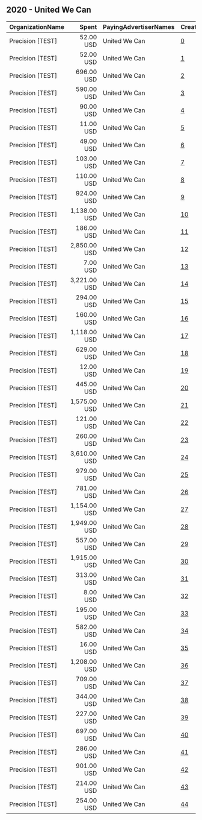 ## 2020 - United We Can 
|OrganizationName|Spent|PayingAdvertiserNames|CreativeUrls|Impressions|Genders|AgeBrackets|CountryCodes|BillingAddresses|CandidateBallotInformation|
|:---|---:|:---|:---|---:|:---|:---|:---|:---|:---|
|Precision [TEST]|52.00 USD|United We Can|[0](https://www.snap.com/political-ads/asset/712188baf2f1c42f0ac10405eaea8fb32cf45a2d6a6e39800ed1276521329721?mediaType=mp4)|3,936||18+|united states|"1121 14th Street NW Suite 700,Washington,20005,US"|Georgia Runoff|
|Precision [TEST]|52.00 USD|United We Can|[1](https://www.snap.com/political-ads/asset/70a65516d9eb30f116cd8840161918fb1ef301bfeec582d9e5cb46f7ba6526cf?mediaType=mp4)|5,749||18+|united states|"1121 14th Street NW Suite 700,Washington,20005,US"|Georgia Runoff|
|Precision [TEST]|696.00 USD|United We Can|[2](https://www.snap.com/political-ads/asset/9de4aa0763cb3d6ac2b345d5e871e9e93ad5e1da482ff5ce65895a3e8808ddb9?mediaType=mp4)|436,816||17-24|united states|"1121 14th Street NW Suite 700,Washington,20005,US"||
|Precision [TEST]|590.00 USD|United We Can|[3](https://www.snap.com/political-ads/asset/52f58b7bb0ad61b0dc67dd811d63a872b2764aabdae75f424335e608c491b806?mediaType=mp4)|36,880||18+|united states|"1121 14th Street NW Suite 700,Washington,20005,US"|Georgia Runoff|
|Precision [TEST]|90.00 USD|United We Can|[4](https://www.snap.com/political-ads/asset/ab0e8f232bbff6f228f64b67b6d9b7faa2e69e122a65ac44524730ba6be0948f?mediaType=mp4)|6,186||18+|united states|"1121 14th Street NW Suite 700,Washington,20005,US"|Georgia Runoff|
|Precision [TEST]|11.00 USD|United We Can|[5](https://www.snap.com/political-ads/asset/712188baf2f1c42f0ac10405eaea8fb32cf45a2d6a6e39800ed1276521329721?mediaType=mp4)|1,051||18+|united states|"1121 14th Street NW Suite 700,Washington,20005,US"|Georgia Runoff|
|Precision [TEST]|49.00 USD|United We Can|[6](https://www.snap.com/political-ads/asset/136f8b0782bb9547e5b661953be9f0c5be3ff982eda5e2cc3c3226b37abc2fd8?mediaType=mp4)|4,945||18+|united states|"1121 14th Street NW Suite 700,Washington,20005,US"|Georgia Runoff|
|Precision [TEST]|103.00 USD|United We Can|[7](https://www.snap.com/political-ads/asset/ca8273fd61aac447a13e683e9108319c64cf46116f27e63c2883f873f395f1ad?mediaType=mp4)|19,815||18+|united states|"1121 14th Street NW Suite 700,Washington,20005,US"|Georgia Runoff|
|Precision [TEST]|110.00 USD|United We Can|[8](https://www.snap.com/political-ads/asset/531ac1b8214a9fbe22f09fcf84878acd99e65e42ba7f55170bc367e1581b3440?mediaType=mp4)|21,742||18+|united states|"1121 14th Street NW Suite 700,Washington,20005,US"|Georgia Runoff|
|Precision [TEST]|924.00 USD|United We Can|[9](https://www.snap.com/political-ads/asset/1353b715d10e414e13a23fa83bf9dceb98001f71b054aaac191e0e7e4dfbb56d?mediaType=jpg)|137,222||17-24|united states|"1121 14th Street NW Suite 700,Washington,20005,US"||
|Precision [TEST]|1,138.00 USD|United We Can|[10](https://www.snap.com/political-ads/asset/aff248021c6f0494b091c72c73824b03a28f57f3c9c3210717937975eec6608d?mediaType=mp4)|638,544||18+|united states|"1121 14th Street NW Suite 700,Washington,20005,US"|Georgia Runoff|
|Precision [TEST]|186.00 USD|United We Can|[11](https://www.snap.com/political-ads/asset/14c86f9278e90f7f436fa006838b10eb6d25c755f8872ec5138d66aa7adc4357?mediaType=mp4)|38,000||18+|united states|"1121 14th Street NW Suite 700,Washington,20005,US"|Georgia Runoff|
|Precision [TEST]|2,850.00 USD|United We Can|[12](https://www.snap.com/political-ads/asset/cceb978716fa588ff306ab70dad0774932a3342d8fd6c89fd512e86fc05fd0e4?mediaType=mp4)|197,951||18+|united states|"1121 14th Street NW Suite 700,Washington,20005,US"|Georgia Runoff|
|Precision [TEST]|7.00 USD|United We Can|[13](https://www.snap.com/political-ads/asset/ea69e750813e8cf1ab03ad1bed6e5aa650b4601eeaf3107c23c55de47b19c0b6?mediaType=mp4)|767||18+|united states|"1121 14th Street NW Suite 700,Washington,20005,US"|Georgia Runoff|
|Precision [TEST]|3,221.00 USD|United We Can|[14](https://www.snap.com/political-ads/asset/7156aaf5f3eae50cfd159236013d76b18074f33c640d151852ba1d37f2e11e9e?mediaType=jpg)|1,870,071||17-24|united states|"1121 14th Street NW Suite 700,Washington,20005,US"||
|Precision [TEST]|294.00 USD|United We Can|[15](https://www.snap.com/political-ads/asset/cefda1e05cbb4828489c7f3dcb8b80171d04757ccf6018207dcfd0bee4cd5ba9?mediaType=mp4)|147,428||18+|united states|"1121 14th Street NW Suite 700,Washington,20005,US"|Georgia Runoff|
|Precision [TEST]|160.00 USD|United We Can|[16](https://www.snap.com/political-ads/asset/1c3b1c92888d2105e2e2660183027bab747e8a683f205b27f9c8dbabee29f536?mediaType=mp4)|31,935||18+|united states|"1121 14th Street NW Suite 700,Washington,20005,US"|Georgia Runoff|
|Precision [TEST]|1,118.00 USD|United We Can|[17](https://www.snap.com/political-ads/asset/d1d738cdb7d39bcb6fb2f79e1eb15129f96303b4fb359e6b4fdcdcdb222e1d9c?mediaType=mp4)|75,236||18+|united states|"1121 14th Street NW Suite 700,Washington,20005,US"|Georgia Runoff|
|Precision [TEST]|629.00 USD|United We Can|[18](https://www.snap.com/political-ads/asset/15921efb07b03e1d6a3806959abe2d38d22b953ce2ce21436197737b9f80c132?mediaType=mp4)|315,677||18+|united states|"1121 14th Street NW Suite 700,Washington,20005,US"|Georgia Runoff|
|Precision [TEST]|12.00 USD|United We Can|[19](https://www.snap.com/political-ads/asset/545228fc51df44e0be6e9ca42c5ede22b15c92b8b8d05528249e8824bd49fee7?mediaType=mp4)|1,112||18+|united states|"1121 14th Street NW Suite 700,Washington,20005,US"|Georgia Runoff|
|Precision [TEST]|445.00 USD|United We Can|[20](https://www.snap.com/political-ads/asset/8c1eff8854b5e95daa0ab136317ba2c1df930bd81d8dbd7139a8f28cf1a03eb2?mediaType=mp4)|23,740||18+|united states|"1121 14th Street NW Suite 700,Washington,20005,US"|Georgia Runoff|
|Precision [TEST]|1,575.00 USD|United We Can|[21](https://www.snap.com/political-ads/asset/42c0c5a79baae33ac1188a33683ad8509112c6cf418cc4e101986bc80ee3fd8e?mediaType=jpg)|225,465||17-24|united states|"1121 14th Street NW Suite 700,Washington,20005,US"||
|Precision [TEST]|121.00 USD|United We Can|[22](https://www.snap.com/political-ads/asset/5ccb5ec953325fcaa417b4dfd5b1c5c21ae1d4fd9c447f734531ce6e118309e7?mediaType=mp4)|15,200||18+|united states|"1121 14th Street NW Suite 700,Washington,20005,US"|Georgia Runoff|
|Precision [TEST]|260.00 USD|United We Can|[23](https://www.snap.com/political-ads/asset/9cb0c31075c0f2db441bcff8d47ec79b13cfd7355f180ea0929db4a384a4d1e0?mediaType=mp4)|104,337||18+|united states|"1121 14th Street NW Suite 700,Washington,20005,US"|Georgia Runoff|
|Precision [TEST]|3,610.00 USD|United We Can|[24](https://www.snap.com/political-ads/asset/5970a3d5b5f349fd00dfbc87deb8cadf4414da2df971979af4bf148e3af7f738?mediaType=mp4)|305,689||18+|united states|"1121 14th Street NW Suite 700,Washington,20005,US"|Georgia Runoff|
|Precision [TEST]|979.00 USD|United We Can|[25](https://www.snap.com/political-ads/asset/24723eecbf1bbb7116dd75f2c9a7c22eeed0d7cdf1027b09972ca5c506c5fa4f?mediaType=mp4)|91,587||18+|united states|"1121 14th Street NW Suite 700,Washington,20005,US"|Georgia Runoff|
|Precision [TEST]|781.00 USD|United We Can|[26](https://www.snap.com/political-ads/asset/5ccb5ec953325fcaa417b4dfd5b1c5c21ae1d4fd9c447f734531ce6e118309e7?mediaType=mp4)|76,327||18+|united states|"1121 14th Street NW Suite 700,Washington,20005,US"|Georgia Runoff|
|Precision [TEST]|1,154.00 USD|United We Can|[27](https://www.snap.com/political-ads/asset/f552328e6c7ac36769b424b986539fbc488f0c6cd32f410386b410750629ff21?mediaType=mp4)|153,536||17-24|united states|"1121 14th Street NW Suite 700,Washington,20005,US"||
|Precision [TEST]|1,949.00 USD|United We Can|[28](https://www.snap.com/political-ads/asset/74d276d1f5f6b4d6996c0581f926ef6c78410bbd357e257b7122793d138d530b?mediaType=mp4)|266,031||17-24|united states|"1121 14th Street NW Suite 700,Washington,20005,US"||
|Precision [TEST]|557.00 USD|United We Can|[29](https://www.snap.com/political-ads/asset/62e372efe6dafad72cf905eabd47966ac6a397b0fb543149c1cb56b25392100e?mediaType=jpg)|300,953||17-24|united states|"1121 14th Street NW Suite 700,Washington,20005,US"||
|Precision [TEST]|1,915.00 USD|United We Can|[30](https://www.snap.com/political-ads/asset/93fbc2329be5d0e17eed6cd3dfd41bd1528da9aae5cfdb2f3afa3c682e6214b3?mediaType=jpg)|298,705||17-24|united states|"1121 14th Street NW Suite 700,Washington,20005,US"||
|Precision [TEST]|313.00 USD|United We Can|[31](https://www.snap.com/political-ads/asset/c3bc5556c0751bc0ff3a4c8ff333853272a988b4d531d8da448df25f69c4b093?mediaType=jpg)|177,379||17-24|united states|"1121 14th Street NW Suite 700,Washington,20005,US"||
|Precision [TEST]|8.00 USD|United We Can|[32](https://www.snap.com/political-ads/asset/24723eecbf1bbb7116dd75f2c9a7c22eeed0d7cdf1027b09972ca5c506c5fa4f?mediaType=mp4)|882||18+|united states|"1121 14th Street NW Suite 700,Washington,20005,US"|Georgia Runoff|
|Precision [TEST]|195.00 USD|United We Can|[33](https://www.snap.com/political-ads/asset/70a65516d9eb30f116cd8840161918fb1ef301bfeec582d9e5cb46f7ba6526cf?mediaType=mp4)|13,518||18+|united states|"1121 14th Street NW Suite 700,Washington,20005,US"|Georgia Runoff|
|Precision [TEST]|582.00 USD|United We Can|[34](https://www.snap.com/political-ads/asset/45fee2d267dbb2179073074434f30f24637413eb40f70d2ad3b0840b1c3e358f?mediaType=jpg)|85,115||17-24|united states|"1121 14th Street NW Suite 700,Washington,20005,US"||
|Precision [TEST]|16.00 USD|United We Can|[35](https://www.snap.com/political-ads/asset/108137fe50bb3c36a90633792fbee3a369e98dd8737c7b0da70d21a338373c4c?mediaType=mp4)|1,688||18+|united states|"1121 14th Street NW Suite 700,Washington,20005,US"|Georgia Runoff|
|Precision [TEST]|1,208.00 USD|United We Can|[36](https://www.snap.com/political-ads/asset/ba11f9abfaa71d4eea10e3a7804eba33b8f74542ccee81561c79c34412ff006a?mediaType=mp4)|622,569||18+|united states|"1121 14th Street NW Suite 700,Washington,20005,US"|Georgia Runoff|
|Precision [TEST]|709.00 USD|United We Can|[37](https://www.snap.com/political-ads/asset/1a7f44098f381a384f3ac1aab6a7628cffb1884636465fafb7230d77144fad55?mediaType=jpg)|422,687||17-24|united states|"1121 14th Street NW Suite 700,Washington,20005,US"||
|Precision [TEST]|344.00 USD|United We Can|[38](https://www.snap.com/political-ads/asset/d1d738cdb7d39bcb6fb2f79e1eb15129f96303b4fb359e6b4fdcdcdb222e1d9c?mediaType=mp4)|38,460||18+|united states|"1121 14th Street NW Suite 700,Washington,20005,US"|Georgia Runoff|
|Precision [TEST]|227.00 USD|United We Can|[39](https://www.snap.com/political-ads/asset/088080df6db161c04d8dde0ba2ae88e5b4248c04624349ffc2d52d191b5d58c5?mediaType=mp4)|127,951||17-24|united states|"1121 14th Street NW Suite 700,Washington,20005,US"||
|Precision [TEST]|697.00 USD|United We Can|[40](https://www.snap.com/political-ads/asset/1cc45f399ccb1f7c883bd89545a68c1475aa9687070a7cfa8ebffa6c532f0b06?mediaType=mp4)|42,306||18+|united states|"1121 14th Street NW Suite 700,Washington,20005,US"|Georgia Runoff|
|Precision [TEST]|286.00 USD|United We Can|[41](https://www.snap.com/political-ads/asset/d6a3cc96d5bdcd0cd0fb1048635f01e119622e436e8b4f52a5045e065343a695?mediaType=mp4)|136,685||18+|united states|"1121 14th Street NW Suite 700,Washington,20005,US"|Georgia Runoff|
|Precision [TEST]|901.00 USD|United We Can|[42](https://www.snap.com/political-ads/asset/6b72db67c82ff388f9ec67c606df1983a0a6a0d42453b619c63384053087894b?mediaType=jpg)|145,719||17-24|united states|"1121 14th Street NW Suite 700,Washington,20005,US"||
|Precision [TEST]|214.00 USD|United We Can|[43](https://www.snap.com/political-ads/asset/ba42a8b4211cc2ce7e7fadeee558cbf832b16313017ec0ff2f24e4134ec36368?mediaType=mp4)|47,734||18+|united states|"1121 14th Street NW Suite 700,Washington,20005,US"|Georgia Runoff|
|Precision [TEST]|254.00 USD|United We Can|[44](https://www.snap.com/political-ads/asset/2de08ecec4baed723d689b15731977d57d5a3938b5385a1b6abc77429531332b?mediaType=mp4)|52,506||18+|united states|"1121 14th Street NW Suite 700,Washington,20005,US"|Georgia Runoff|
